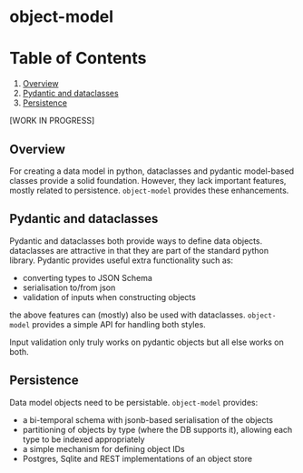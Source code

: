 # object-model

# Table of Contents
1. [Overview](#Overview)
2. [Pydantic and dataclasses](#pydantic-and-dataclasses)
3. [Persistence](#Persistence)

[WORK IN PROGRESS]

## Overview
For creating a data model in python, dataclasses and pydantic model-based classes
provide a solid foundation. However, they lack important features, mostly related to persistence.
`object-model` provides these enhancements.

## Pydantic and dataclasses
Pydantic and dataclasses both provide ways to define data objects. dataclasses are
attractive in that they are part of the standard python library. Pydantic provides
useful extra functionality such as:

- converting types to JSON Schema
- serialisation to/from json
- validation of inputs when constructing objects

the above features can (mostly) also be used with dataclasses. `object-model` provides
a simple API for handling both styles. 

Input validation only truly works on pydantic objects but all else works on both.

## Persistence
Data model objects need to be persistable. `object-model` provides:

- a bi-temporal schema with jsonb-based serialisation of the objects
- partitioning of objects by type (where the DB supports it), allowing each type to be indexed appropriately
- a simple mechanism for defining object IDs
- Postgres, Sqlite and REST implementations of an object store

